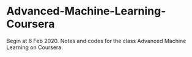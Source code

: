 # Advanced-Machine-Learning-Coursera
Begin at 6 Feb 2020. Notes and codes for the class Advanced Machine Learning on Coursera.
